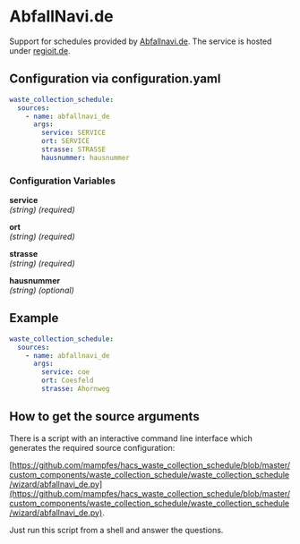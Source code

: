 # AbfallNavi.de

Support for schedules provided by [Abfallnavi.de](https://www.abfallnavi.de). The service is hosted under [regioit.de](https://regioit.de).

## Configuration via configuration.yaml

```yaml
waste_collection_schedule:
  sources:
    - name: abfallnavi_de
      args:
        service: SERVICE
        ort: SERVICE
        strasse: STRASSE
        hausnummer: hausnummer
```

### Configuration Variables

**service**<br>
*(string) (required)*

**ort**<br>
*(string) (required)*

**strasse**<br>
*(string) (required)*

**hausnummer**<br>
*(string) (optional)*

## Example

```yaml
waste_collection_schedule:
  sources:
    - name: abfallnavi_de
      args:
        service: coe
        ort: Coesfeld
        strasse: Ahornweg
```

## How to get the source arguments

There is a script with an interactive command line interface which generates the required source configuration:

[https://github.com/mampfes/hacs_waste_collection_schedule/blob/master/custom_components/waste_collection_schedule/waste_collection_schedule/wizard/abfallnavi_de.py](https://github.com/mampfes/hacs_waste_collection_schedule/blob/master/custom_components/waste_collection_schedule/waste_collection_schedule/wizard/abfallnavi_de.py).

Just run this script from a shell and answer the questions.
